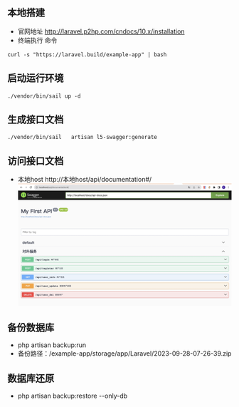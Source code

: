 ## 本地搭建 
* 官网地址 http://laravel.p2hp.com/cndocs/10.x/installation
* 终端执行 命令
```
curl -s "https://laravel.build/example-app" | bash
```
## 启动运行环境
```
./vendor/bin/sail up -d  
```
## 生成接口文档
```
./vendor/bin/sail   artisan l5-swagger:generate
```
## 访问接口文档
* 本地host http://本地host/api/documentation#/
![](https://github.com/secretgao/test_laravel8/blob/main/1695864399281.jpg)


## 备份数据库
* php artisan backup:run
* 备份路径：/example-app/storage/app/Laravel/2023-09-28-07-26-39.zip
## 数据库还原
* php artisan backup:restore --only-db
